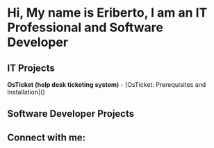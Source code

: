 <h1>Hi, My name is Eriberto, I am an IT Professional and Software Developer</h1>

<h2>IT Projects</h2>
<b>OsTicket (help desk ticketing system)</b>
- [OsTicket: Prerequisites and Installation]()
<h2>Software Developer Projects</h2>

<h2>Connect with me:</h2>
